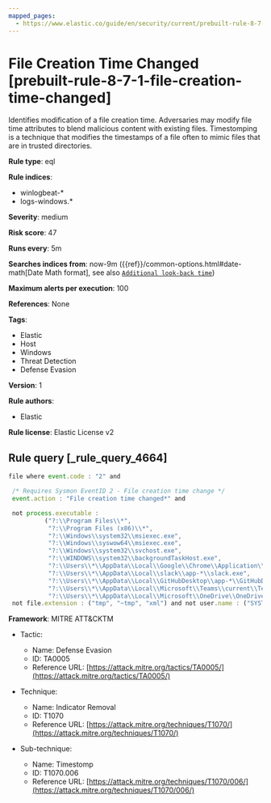 ```yaml
---
mapped_pages:
  - https://www.elastic.co/guide/en/security/current/prebuilt-rule-8-7-1-file-creation-time-changed.html
---
```


# File Creation Time Changed [prebuilt-rule-8-7-1-file-creation-time-changed]

Identifies modification of a file creation time. Adversaries may modify file time attributes to blend malicious content with existing files. Timestomping is a technique that modifies the timestamps of a file often to mimic files that are in trusted directories.

**Rule type**: eql

**Rule indices**:

* winlogbeat-*
* logs-windows.*

**Severity**: medium

**Risk score**: 47

**Runs every**: 5m

**Searches indices from**: now-9m ({{ref}}/common-options.html#date-math[Date Math format], see also [`Additional look-back time`](docs-content://solutions/security/detect-and-alert/create-detection-rule.md#rule-schedule))

**Maximum alerts per execution**: 100

**References**: None

**Tags**:

* Elastic
* Host
* Windows
* Threat Detection
* Defense Evasion

**Version**: 1

**Rule authors**:

* Elastic

**Rule license**: Elastic License v2

## Rule query [_rule_query_4664]

```js
file where event.code : "2" and

 /* Requires Sysmon EventID 2 - File creation time change */
 event.action : "File creation time changed*" and

 not process.executable :
          ("?:\\Program Files\\*",
           "?:\\Program Files (x86)\\*",
           "?:\\Windows\\system32\\msiexec.exe",
           "?:\\Windows\\syswow64\\msiexec.exe",
           "?:\\Windows\\system32\\svchost.exe",
           "?:\\WINDOWS\\system32\\backgroundTaskHost.exe",
           "?:\\Users\\*\\AppData\\Local\\Google\\Chrome\\Application\\chrome.exe",
           "?:\\Users\\*\\AppData\\Local\\slack\\app-*\\slack.exe",
           "?:\\Users\\*\\AppData\\Local\\GitHubDesktop\\app-*\\GitHubDesktop.exe",
           "?:\\Users\\*\\AppData\\Local\\Microsoft\\Teams\\current\\Teams.exe",
           "?:\\Users\\*\\AppData\\Local\\Microsoft\\OneDrive\\OneDrive.exe") and
 not file.extension : ("tmp", "~tmp", "xml") and not user.name : ("SYSTEM", "Local Service", "Network Service")
```

**Framework**: MITRE ATT&CKTM

* Tactic:

    * Name: Defense Evasion
    * ID: TA0005
    * Reference URL: [https://attack.mitre.org/tactics/TA0005/](https://attack.mitre.org/tactics/TA0005/)

* Technique:

    * Name: Indicator Removal
    * ID: T1070
    * Reference URL: [https://attack.mitre.org/techniques/T1070/](https://attack.mitre.org/techniques/T1070/)

* Sub-technique:

    * Name: Timestomp
    * ID: T1070.006
    * Reference URL: [https://attack.mitre.org/techniques/T1070/006/](https://attack.mitre.org/techniques/T1070/006/)



